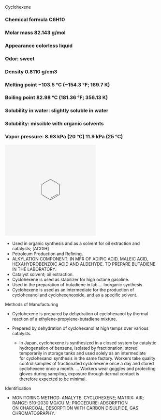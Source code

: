 Cyclohexene 
 
### Chemical formula  C6H10
### Molar mass  82.143 g/mol
### Appearance  colorless liquid
### Odor:  sweet
### Density 0.8110 g/cm3
### Melting point −103.5 °C (−154.3 °F; 169.7 K)
### Boiling point 82.98 °C (181.36 °F; 356.13 K)
### Solubility in water: slightly soluble in water
### Solubility:  miscible with organic solvents
### Vapor pressure:  8.93 kPa (20 °C) 11.9 kPa (25 °C)


![cyclohexenemolecule](../images/cyclohexenemolecule.png)

* Used in organic synthesis and as a solvent for oil extraction and catalysts; \[ACGIH\]  
* Petroleum Production and Refining.  
* ALKYLATION COMPONENT; IN MFR OF ADIPIC ACID, MALEIC ACID, HEXAHYDROBENZOIC ACID AND ALDEHYDE. TO PREPARE BUTADIENE IN THE LABORATORY.  
* Catalyst solvent; oil extraction.  
* Cyclohexene is used as stabilizer for high octane gasoline.  
* Used in the preparation of butadiene in lab ... Inorganic synthesis.  
* Cyclohexene is used as an intermediate for the production of cyclohexanol and cyclohexeneoxide, and as a specific solvent.

Methods of Manufacturing

* Cyclohexene is prepared by dehydration of cyclohexanol by thermal reaction of a ethylene-propylene-butadiene mixture.  
* Prepared by dehydration of cyclohexanol at high temps over various catalysts.  
    
  * In Japan, cyclohexene is synthesized in a closed system by catalytic hydrogenation of benzene, isolated by fractionation, stored temporarily in storage tanks and used solely as an intermediate for cyclohexanol synthesis in the same factory. Workers take quality control samples of fractionated cyclohexene once a day and stored cyclohexene once a month. ... Workers wear goggles and protecting gloves during sampling, exposure through dermal contact is therefore expected to be minimal.

Identification

* MONITORING METHOD: ANALYTE: CYCLOHEXENE; MATRIX: AIR; RANGE: 510-2030 MG/CU M; PROCEDURE: ADSORPTION ON CHARCOAL, DESORPTION WITH CARBON DISULFIDE, GAS CHROMATOGRAPHY.